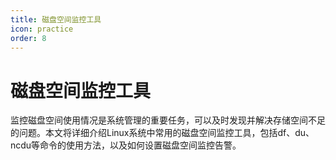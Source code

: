 ```yaml
---
title: 磁盘空间监控工具
icon: practice
order: 8
---
```


# 磁盘空间监控工具

监控磁盘空间使用情况是系统管理的重要任务，可以及时发现并解决存储空间不足的问题。本文将详细介绍Linux系统中常用的磁盘空间监控工具，包括df、du、ncdu等命令的使用方法，以及如何设置磁盘空间监控告警。
